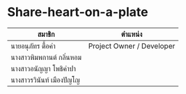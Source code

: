 # Share-heart-on-a-plate
| สมาชิก | ตำแหน่ง |
| ------------- |-------------|
|นายอนุภัทร		 ตื้อคำ|Project Owner / Developer|
|นางสาวพิมพกานต์	 กลิ่นหอม|  |
|นางสาวอนัญญา	 โพธิคำปา|  |
|นางสาวรวินันท์	 เมืองปัญโญ|  |
